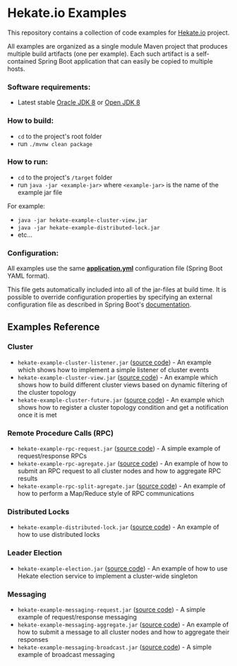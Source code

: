 # Hekate.io Examples

This repository contains a collection of code examples for [Hekate.io](https://github.com/hekate-io/hekate) project.

All examples are organized as a single module Maven project that produces multiple build artifacts (one per example). 
Each such artifact is a self-contained  Spring Boot application that can easily be copied to multiple hosts.

### Software requirements:

 - Latest stable [Oracle JDK 8](http://www.oracle.com/technetwork/java/) or [Open JDK 8](http://openjdk.java.net/)


### How to build:

 - `cd` to the project's root folder
 - run `./mvnw clean package` 

### How to run:

 - `cd` to the project's `/target` folder
 - run `java -jar <example-jar>` where `<example-jar>` is the name of the example jar file 
 
 For example:
 
 - `java -jar hekate-example-cluster-view.jar` 
 - `java -jar hekate-example-distributed-lock.jar`
 - etc...

### Configuration:

All examples use the same **[application.yml](src/main/resources/application.yml)** configuration file (Spring Boot YAML format).

This file gets automatically included into all of the jar-files at build time. It is possible to override configuration properties by 
specifying an external configuration file as described in Spring Boot's 
[documentation](https://docs.spring.io/spring-boot/docs/current/reference/html/boot-features-external-config.html#boot-features-external-config-application-property-files).

## Examples Reference

### Cluster

 - `hekate-example-cluster-listener.jar` 
    ([source code](src/main/java/io/hekate/examples/cluster/ClusterListenerExample.java)) - 
    An example which shows how to implement a simple listener of cluster events 
 - `hekate-example-cluster-view.jar` 
    ([source code](src/main/java/io/hekate/examples/cluster/ClusterViewExample.java)) - 
    An example which shows how to build different cluster views based on dynamic filtering of the cluster topology
 - `hekate-example-cluster-future.jar` 
    ([source code](src/main/java/io/hekate/examples/cluster/ClusterFutureExample.java)) - 
    An example which shows how to register a cluster topology condition and get a notification once it is met
    

### Remote Procedure Calls (RPC)

 - `hekate-example-rpc-request.jar` 
    ([source code](src/main/java/io/hekate/examples/rpc/RpcRequestExample.java)) - 
    A simple example of request/response RPCs
 - `hekate-example-rpc-agregate.jar` 
    ([source code](src/main/java/io/hekate/examples/rpc/RpcAggregateExample.java)) - 
    An example of how to submit an RPC request to all cluster nodes and how to aggregate RPC results
 - `hekate-example-rpc-split-agregate.jar` 
    ([source code](src/main/java/io/hekate/examples/rpc/RpcSplitAggregateExample.java)) - 
    An example of how to perform a Map/Reduce style of RPC communications

### Distributed Locks

 - `hekate-example-distributed-lock.jar` 
    ([source code](src/main/java/io/hekate/examples/lock/DistributedLockExample.java)) - 
    An example of how to use distributed locks

### Leader Election

 - `hekate-example-election.jar` 
    ([source code](src/main/java/io/hekate/examples/election/ElectionExample.java)) -
    An example of how to use Hekate election service to implement a cluster-wide singleton

### Messaging

 - `hekate-example-messaging-request.jar` 
    ([source code](src/main/java/io/hekate/examples/messaging/MessagingRequestExample.java)) - 
    A simple example of request/response messaging
 - `hekate-example-messaging-aggregate.jar` 
    ([source code](src/main/java/io/hekate/examples/messaging/MessagingAggregateExample.java)) - 
    An example of how to submit a message to all cluster nodes and how to aggregate their responses
 - `hekate-example-messaging-broadcast.jar` 
    ([source code](src/main/java/io/hekate/examples/messaging/MessagingBroadcastExample.java)) - 
    A simple example of broadcast messaging

